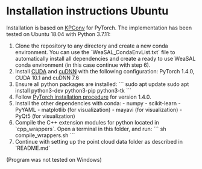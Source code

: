 # Installation instructions Ubuntu
Installation is based on [KPConv](https://github.com/HuguesTHOMAS/KPConv-PyTorch) for PyTorch. The implementation has been tested on Ubuntu 18.04 with Python 3.7.11:

<ol>
<li>Clone the repository to any directory and create a new conda environment. You can use the `WeaSAL_CondaEnvList.txt` file to automatically install all dependencies and create a ready to use WeaSAL conda environment (in this case continue with step 6). 
<li>Install <a href="https://docs.nvidia.com/cuda/cuda-installation-guide-linux/index.html">CUDA</a>  and <a href="https://docs.nvidia.com/deeplearning/sdk/cudnn-install/index.html">cuDNN</a> with the following configuration: PyTorch 1.4.0, CUDA 10.1 and cuDNN 7.6
<li>Ensure all python packages are installed:
```
    sudo apt update
    sudo apt install python3-dev python3-pip python3-tk
```
<li>Follow <a href="https://pytorch.org/get-started/locally/">PyTorch installation procedure</a> for version 1.4.0.
<li>Install the other dependencies with conda:
    - numpy
    - scikit-learn
    - PyYAML
    - matplotlib (for visualization)
    - mayavi (for visualization)
    - PyQt5 (for visualization)
<li>Compile the C++ extension modules for python located in `cpp_wrappers`. Open a terminal in this folder, and run:
```
    sh compile_wrappers.sh
```
<li>Continue with setting up the point cloud data folder as described in `README.md`
</ol>


(Program was not tested on Windows)

